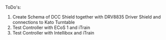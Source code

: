 ToDo's:
1. Create Schema of DCC Shield together with DRV8835 Driver Shield and connections to Kato Turntable
2. Test Controller with ECoS 1 and iTrain
3. Test Controller with Intellibox and iTrain
